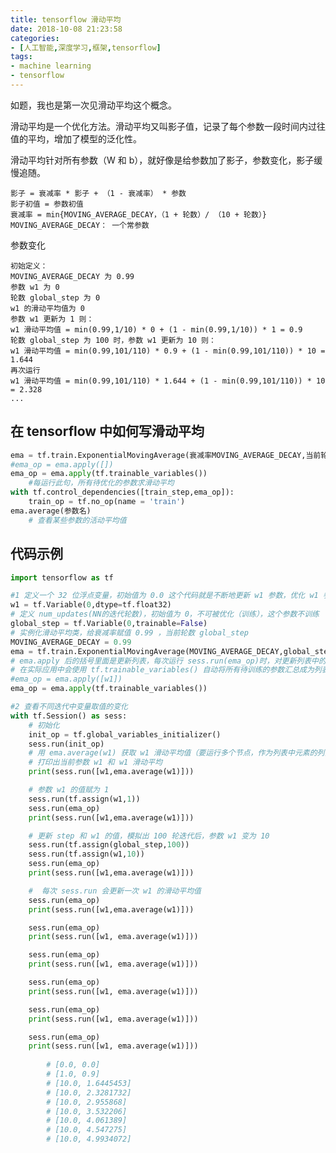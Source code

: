 ```yaml
---
title: tensorflow 滑动平均
date: 2018-10-08 21:23:58
categories:
- [人工智能,深度学习,框架,tensorflow]
tags:
- machine learning
- tensorflow
---
```

如题，我也是第一次见滑动平均这个概念。

<!-- more -->

滑动平均是一个优化方法。滑动平均又叫影子值，记录了每个参数一段时间内过往值的平均，增加了模型的泛化性。

滑动平均针对所有参数（W 和 b），就好像是给参数加了影子，参数变化，影子缓慢追随。

	影子 = 衰减率 * 影子 + （1 - 衰减率） * 参数
	影子初值 = 参数初值
	衰减率 = min{MOVING_AVERAGE_DECAY，（1 + 轮数）/ （10 + 轮数）}
	MOVING_AVERAGE_DECAY： 一个常参数
	
参数变化

	初始定义：
	MOVING_AVERAGE_DECAY 为 0.99
	参数 w1 为 0
	轮数 global_step 为 0
	w1 的滑动平均值为 0
	参数 w1 更新为 1 则：
	w1 滑动平均值 = min(0.99,1/10) * 0 + (1 - min(0.99,1/10)) * 1 = 0.9
	轮数 global_step 为 100 时，参数 w1 更新为 10 则：
	w1 滑动平均值 = min(0.99,101/110) * 0.9 + (1 - min(0.99,101/110)) * 10 = 1.644
	再次运行
	w1 滑动平均值 = min(0.99,101/110) * 1.644 + (1 - min(0.99,101/110)) * 10 = 2.328
	...
	
## 在 tensorflow 中如何写滑动平均

```python
ema = tf.train.ExponentialMovingAverage(衰减率MOVING_AVERAGE_DECAY,当前轮数gloal_step)
#ema_op = ema.apply([])
ema_op = ema.apply(tf.trainable_variables())
	#每运行此句，所有待优化的参数求滑动平均
with tf.control_dependencies([train_step,ema_op]):
	train_op = tf.no_op(name = 'train')
ema.average(参数名)
	# 查看某些参数的活动平均值
```

## 代码示例

```python
import tensorflow as tf

#1 定义一个 32 位浮点变量，初始值为 0.0 这个代码就是不断地更新 w1 参数，优化 w1 参数，滑动平均做了个 w1 的影子
w1 = tf.Variable(0,dtype=tf.float32)
# 定义 num_updates(NN的迭代轮数)，初始值为 0，不可被优化（训练），这个参数不训练
global_step = tf.Variable(0,trainable=False)
# 实例化滑动平均类，给衰减率赋值 0.99 ，当前轮数 global_step
MOVING_AVERAGE_DECAY = 0.99
ema = tf.train.ExponentialMovingAverage(MOVING_AVERAGE_DECAY,global_step)
# ema.apply 后的括号里面是更新列表，每次运行 sess.run(ema_op)时，对更新列表中的元素求滑动平均值
# 在实际应用中会使用 tf.trainable_variables() 自动将所有待训练的参数汇总成为列表
#ema_op = ema.apply([w1])
ema_op = ema.apply(tf.trainable_variables())

#2 查看不同迭代中变量取值的变化
with tf.Session() as sess:
	# 初始化
	init_op = tf.global_variables_initializer()
	sess.run(init_op)
	# 用 ema.average(w1) 获取 w1 滑动平均值（要运行多个节点，作为列表中元素的列出，写在 sess.run 中）
	# 打印出当前参数 w1 和 w1 滑动平均
	print(sess.run([w1,ema.average(w1)]))

	# 参数 w1 的值赋为 1
	sess.run(tf.assign(w1,1))
	sess.run(ema_op)
	print(sess.run([w1,ema.average(w1)]))

	# 更新 step 和 w1 的值，模拟出 100 轮迭代后，参数 w1 变为 10
	sess.run(tf.assign(global_step,100))
	sess.run(tf.assign(w1,10))
	sess.run(ema_op)
	print(sess.run([w1,ema.average(w1)]))

	#  每次 sess.run 会更新一次 w1 的滑动平均值
	sess.run(ema_op)
	print(sess.run([w1,ema.average(w1)]))

	sess.run(ema_op)
	print(sess.run([w1, ema.average(w1)]))

	sess.run(ema_op)
	print(sess.run([w1, ema.average(w1)]))

	sess.run(ema_op)
	print(sess.run([w1, ema.average(w1)]))

	sess.run(ema_op)
	print(sess.run([w1, ema.average(w1)]))

	sess.run(ema_op)
	print(sess.run([w1, ema.average(w1)]))
		
		# [0.0, 0.0]
		# [1.0, 0.9]
		# [10.0, 1.6445453]
		# [10.0, 2.3281732]
		# [10.0, 2.955868]
		# [10.0, 3.532206]
		# [10.0, 4.061389]
		# [10.0, 4.547275]
		# [10.0, 4.9934072]
```
